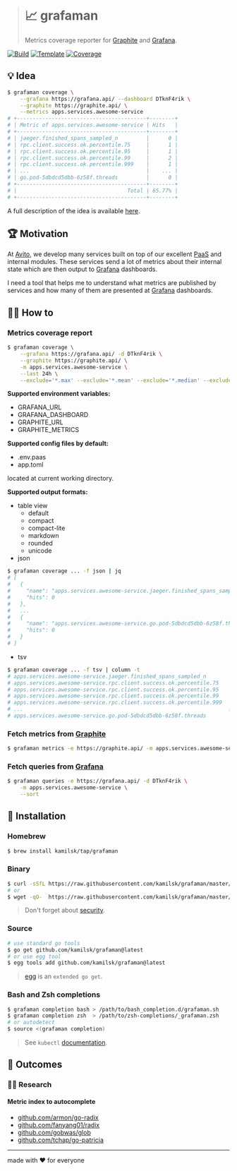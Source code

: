 > # 📈 grafaman
>
> Metrics coverage reporter for [Graphite][] and [Grafana][].

[![Build][build.icon]][build.page]
[![Template][template.icon]][template.page]
[![Coverage][coverage.icon]][coverage.page]

## 💡 Idea

```bash
$ grafaman coverage \
    --grafana https://grafana.api/ --dashboard DTknF4rik \
    --graphite https://graphite.api/ \
    --metrics apps.services.awesome-service
# +-----------------------------------------+--------+
# | Metric of apps.services.awesome-service | Hits   |
# +-----------------------------------------+--------+
# | jaeger.finished_spans_sampled_n         |      0 |
# | rpc.client.success.ok.percentile.75     |      1 |
# | rpc.client.success.ok.percentile.95     |      1 |
# | rpc.client.success.ok.percentile.99     |      2 |
# | rpc.client.success.ok.percentile.999    |      1 |
# | ...                                     |    ... |
# | go.pod-5dbdcd5dbb-6z58f.threads         |      0 |
# +-----------------------------------------+--------+
# |                                   Total | 65.77% |
# +-----------------------------------------+--------+
```

A full description of the idea is available [here][design.page].

## 🏆 Motivation

At [Avito](https://tech.avito.ru/), we develop many services built on top of our excellent
[PaaS](https://en.wikipedia.org/wiki/Platform_as_a_service) and internal modules. These services send
a lot of metrics about their internal state which are then output to [Grafana][] dashboards.

I need a tool that helps me to understand what metrics are published by services
and how many of them are presented at [Grafana][] dashboards.

## 🤼‍♂️ How to

### Metrics coverage report

```bash
$ grafaman coverage \
    --grafana https://grafana.api/ -d DTknF4rik \
    --graphite https://graphite.api/ \
    -m apps.services.awesome-service \
    --last 24h \
    --exclude='*.max' --exclude='*.mean' --exclude='*.median' --exclude='*.min' --exclude='*.sum'
```

**Supported environment variables:**

- GRAFANA_URL
- GRAFANA_DASHBOARD
- GRAPHITE_URL
- GRAPHITE_METRICS

**Supported config files by default:**

- .env.paas
- app.toml

located at current working directory.

**Supported output formats:**

- table view
  - default
  - compact
  - compact-lite
  - markdown
  - rounded
  - unicode
- json
```bash
$ grafaman coverage ... -f json | jq
# [
#   {
#     "name": "apps.services.awesome-service.jaeger.finished_spans_sampled_n",
#     "hits": 0
#   },
#   ...
#   {
#     "name": "apps.services.awesome-service.go.pod-5dbdcd5dbb-6z58f.threads",
#     "hits": 0
#   }
# ]
```
- tsv
```bash
$ grafaman coverage ... -f tsv | column -t
# apps.services.awesome-service.jaeger.finished_spans_sampled_n         0
# apps.services.awesome-service.rpc.client.success.ok.percentile.75     1
# apps.services.awesome-service.rpc.client.success.ok.percentile.95     1
# apps.services.awesome-service.rpc.client.success.ok.percentile.99     2
# apps.services.awesome-service.rpc.client.success.ok.percentile.999    1
# ...                                                                 ...
# apps.services.awesome-service.go.pod-5dbdcd5dbb-6z58f.threads         0
```

### Fetch metrics from [Graphite][]

```bash
$ grafaman metrics -e https://graphite.api/ -m apps.services.awesome-service --last 24h
```

### Fetch queries from [Grafana][]

```bash
$ grafaman queries -e https://grafana.api/ -d DTknF4rik \
    -m apps.services.awesome-service \
    --sort
```

## 🧩 Installation

### Homebrew

```bash
$ brew install kamilsk/tap/grafaman
```

### Binary

```bash
$ curl -sSfL https://raw.githubusercontent.com/kamilsk/grafaman/master/bin/install | sh
# or
$ wget -qO-  https://raw.githubusercontent.com/kamilsk/grafaman/master/bin/install | sh
```

> Don't forget about [security](https://www.idontplaydarts.com/2016/04/detecting-curl-pipe-bash-server-side/).

### Source

```bash
# use standard go tools
$ go get github.com/kamilsk/grafaman@latest
# or use egg tool
$ egg tools add github.com/kamilsk/grafaman@latest
```

> [egg][] is an `extended go get`.

### Bash and Zsh completions

```bash
$ grafaman completion bash > /path/to/bash_completion.d/grafaman.sh
$ grafaman completion zsh  > /path/to/zsh-completions/_grafaman.zsh
# or autodetect
$ source <(grafaman completion)
```

> See `kubectl` [documentation](https://kubernetes.io/docs/tasks/tools/install-kubectl/#enabling-shell-autocompletion).

## 🤲 Outcomes

### 👨‍🔬 Research

#### Metric index to autocomplete

- [github.com/armon/go-radix](https://github.com/armon/go-radix)
- [github.com/fanyang01/radix](https://github.com/fanyang01/radix)
- [github.com/gobwas/glob](https://github.com/gobwas/glob)
- [github.com/tchap/go-patricia](https://github.com/tchap/go-patricia)

---

made with ❤️ for everyone

[build.page]:       https://travis-ci.com/kamilsk/grafaman
[build.icon]:       https://travis-ci.com/kamilsk/grafaman.svg?branch=master
[coverage.page]:    https://codeclimate.com/github/kamilsk/grafaman/test_coverage
[coverage.icon]:    https://api.codeclimate.com/v1/badges/eff058c43cf569c1d860/test_coverage
[design.page]:      https://www.notion.so/octolab/grafaman-06e6fcd46c924126ae134c69dafbca6c?r=0b753cbf767346f5a6fd51194829a2f3
[promo.page]:       https://github.com/kamilsk/grafaman
[template.page]:    https://github.com/octomation/go-tool
[template.icon]:    https://img.shields.io/badge/template-go--tool-blue

[egg]:              https://github.com/kamilsk/egg
[Graphite]:         https://graphiteapp.org/
[Grafana]:          https://grafana.com/
